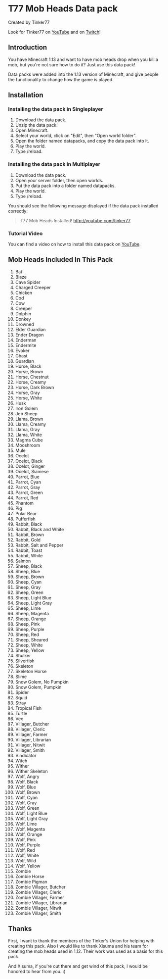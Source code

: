 # T77 Mob Heads Data pack
Created by Tinker77

Look for Tinker77 on [YouTube](http://youtube.com/tinker77) and on [Twitch](http://twitch.tv/tinker77live)! 

## Introduction
You have Minecraft 1.13 and want to have mob heads drop when you kill a mob, but you're not sure how to do it?  Just use this data pack!

Data packs were added into the 1.13 version of Minecraft, and give people the functionality to change how the game is played.

## Installation
### Installing the data pack in Singleplayer
1. Download the data pack.  
2. Unzip the data pack.
3. Open Minecraft.
4. Select your world, click on "Edit", then "Open world folder".
5. Open the folder named datapacks, and copy the data pack into it.
6. Play the world.
7. Type /reload.

### Installing the data pack in Multiplayer
1. Download the data pack.
2. Open your server folder, then open worlds.
3. Put the data pack into a folder named datapacks.
4. Play the world.
5. Type /reload.

You should see the following message displayed if the data pack installed correctly:
> T77 Mob Heads Installed!
> http://youtube.com/tinker77

### Tutorial Video
You can find a video on how to install this data pack on [YouTube](http://youtube.com/tinker77).

## Mob Heads Included In This Pack
1. Bat
2. Blaze
3. Cave Spider
4. Charged Creeper
5. Chicken
6. Cod
7. Cow
8. Creeper
9. Dolphin
10. Donkey
11. Drowned
12. Elder Guardian
13. Ender Dragon
14. Enderman
15. Endermite
16. Evoker
17. Ghast
18. Guardian
19. Horse, Black
20. Horse, Brown
21. Horse, Chestnut
22. Horse, Creamy
23. Horse, Dark Brown
24. Horse, Gray
25. Horse, White
26. Husk
27. Iron Golem
28. Jeb Sheep
29. Llama, Brown
30. Llama, Creamy
31. Llama, Gray
32. Llama, White
33. Magma Cube
34. Mooshroom
35. Mule
36. Ocelot
37. Ocelot, Black
38. Ocelot, Ginger
39. Ocelot, Siamese
40. Parrot, Blue
41. Parrot, Cyan
42. Parrot, Gray
43. Parrot, Green
44. Parrot, Red
45. Phantom
46. Pig
47. Polar Bear
48. Pufferfish
49. Rabbit, Black
50. Rabbit, Black and White
51. Rabbit, Brown
52. Rabbit, Gold
53. Rabbit, Salt and Pepper
54. Rabbit, Toast
55. Rabbit, White
56. Salmon
57. Sheep, Black
58. Sheep, Blue
59. Sheep, Brown
60. Sheep, Cyan
61. Sheep, Gray
62. Sheep, Green
63. Sheep, Light Blue
64. Sheep, Light Gray
65. Sheep, Lime
66. Sheep, Magenta
67. Sheep, Orange
68. Sheep, Pink
69. Sheep, Purple
70. Sheep, Red
71. Sheep, Sheared
72. Sheep, White
73. Sheep, Yellow
74. Shulker
75. Silverfish
76. Skeleton
77. Skeleton Horse
78. Slime
79. Snow Golem, No Pumpkin
80. Snow Golem, Pumpkin
81. Spider
82. Squid
83. Stray
84. Tropical Fish
85. Turtle
86. Vex
87. Villager, Butcher
88. Villager, Cleric
89. Villager, Farmer
90. Villager, Librarian
91. Villager, Nitwit
92. Villager, Smith
93. Vindicator
94. Witch
95. Wither
96. Wither Skeleton
97. Wolf, Angry
98. Wolf, Black
99. Wolf, Blue
100. Wolf, Brown
101. Wolf, Cyan
102. Wolf, Gray
103. Wolf, Green
104. Wolf, Light Blue
105. Wolf, Light Gray
106. Wolf, Lime
107. Wolf, Magenta
108. Wolf, Orange
109. Wolf, Pink
110. Wolf, Purple
111. Wolf, Red
112. Wolf, White
113. Wolf, Wild
114. Wolf, Yellow
115. Zombie
116. Zombie Horse
117. Zombie Pigman
118. Zombie Villager, Butcher
119. Zombie Villager, Cleric
120. Zombie Villager, Farmer
121. Zombie Villager, Librarian
122. Zombie Villager, Nitwit
123. Zombie Villager, Smith

## Thanks
First, I want to thank the members of the Tinker's Union for helping with creating this pack.  Also I would like to thank Xisuma and his team for creating the mob heads used in 1.12.  Their work was used as a basis for this pack.  

And Xisuma, if you're out there and get wind of this pack, I would be honored to hear from you.  :)
